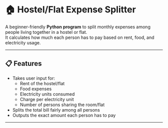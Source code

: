 # 🏠 Hostel/Flat Expense Splitter

A beginner-friendly **Python program** to split monthly expenses among people living together in a hostel or flat.  
It calculates how much each person has to pay based on rent, food, and electricity usage.  

---

## 📋 Features
- Takes user input for:
  - Rent of the hostel/flat  
  - Food expenses  
  - Electricity units consumed  
  - Charge per electricity unit  
  - Number of persons sharing the room/flat  
- Splits the total bill fairly among all persons  
- Outputs the exact amount each person has to pay  

---
